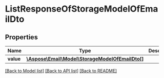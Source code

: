 # ListResponseOfStorageModelOfEmailDto


## Properties
Name | Type | Description | Notes
---- | ---- | ----------- | -----
**value** | [**\Aspose\Email\Model\StorageModelOfEmailDto[]**](StorageModelOfEmailDto.md) |  | [optional] 




[[Back to Model list]](README.md#documentation-for-models) [[Back to API list]](README.md#documentation-for-api-endpoints) [[Back to README]](README.md)

